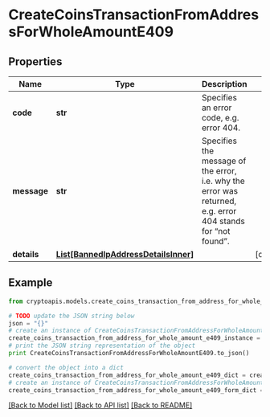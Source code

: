 # CreateCoinsTransactionFromAddressForWholeAmountE409


## Properties
Name | Type | Description | Notes
------------ | ------------- | ------------- | -------------
**code** | **str** | Specifies an error code, e.g. error 404. | 
**message** | **str** | Specifies the message of the error, i.e. why the error was returned, e.g. error 404 stands for “not found”. | 
**details** | [**List[BannedIpAddressDetailsInner]**](BannedIpAddressDetailsInner.md) |  | [optional] 

## Example

```python
from cryptoapis.models.create_coins_transaction_from_address_for_whole_amount_e409 import CreateCoinsTransactionFromAddressForWholeAmountE409

# TODO update the JSON string below
json = "{}"
# create an instance of CreateCoinsTransactionFromAddressForWholeAmountE409 from a JSON string
create_coins_transaction_from_address_for_whole_amount_e409_instance = CreateCoinsTransactionFromAddressForWholeAmountE409.from_json(json)
# print the JSON string representation of the object
print CreateCoinsTransactionFromAddressForWholeAmountE409.to_json()

# convert the object into a dict
create_coins_transaction_from_address_for_whole_amount_e409_dict = create_coins_transaction_from_address_for_whole_amount_e409_instance.to_dict()
# create an instance of CreateCoinsTransactionFromAddressForWholeAmountE409 from a dict
create_coins_transaction_from_address_for_whole_amount_e409_form_dict = create_coins_transaction_from_address_for_whole_amount_e409.from_dict(create_coins_transaction_from_address_for_whole_amount_e409_dict)
```
[[Back to Model list]](../README.md#documentation-for-models) [[Back to API list]](../README.md#documentation-for-api-endpoints) [[Back to README]](../README.md)


